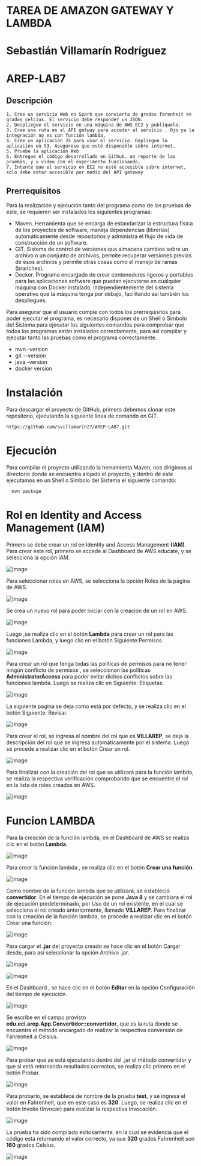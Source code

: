 # TAREA DE AMAZON GATEWAY Y LAMBDA
# Sebastián Villamarín Rodríguez
# AREP-LAB7

## Descripción

	1. Cree un servicio Web en Spark que convierta de grados farenheit en grados celcius. El servicio debe responder un JSON.
	2. Despliegue el servicio en una máquina de AWS EC2 y publíquelo.
	3. Cree una ruta en el API getway para acceder al servicio . Ojo ya la integración no es con función lambda.
	4. Cree un aplicación JS para usar el servicio. Depliegue la aplicación en S3. Asegúrese que esté disponible sobre internet.
	5. Pruebe la aplicación Web
	6. Entregue el código desarrollado en Github, un reporte de las pruebas, y u video con el experimento funcionando.
	7. Intente que el servicio en EC2 no esté accesible sobre internet, solo debe estar accesible por medio del API gateway
	
## Prerrequisitos

Para la realización y ejecución tanto del programa como de las pruebas de este, se requieren ser instalados los siguientes programas:

  - Maven. Herramienta que se encarga de estandarizar la estructura física de los proyectos de software, maneja dependencias (librerías) automáticamente desde repositorios y           administra el flujo de vida de construcción de un software.
  - GIT. Sistema de control de versiones que almacena cambios sobre un archivo o un conjunto de archivos, permite recuperar versiones previas de esos archivos y permite otras         cosas como el manejo de ramas (branches).
  - Docker. Programa encargado de crear contenedores ligeros y portables para las aplicaciones software que puedan ejecutarse en cualquier máquina con Docker instalado,               independientemente del sistema operativo que la máquina tenga por debajo, facilitando así también los despliegues.
  
Para asegurar que el usuario cumple con todos los prerrequisitos para poder ejecutar el programa, es necesario disponer de un Shell o Símbolo del Sistema para ejecutar los siguientes comandos para comprobar que todos los programas están instalados correctamente, para así compilar y ejecutar tanto las pruebas como el programa correctamente.

  - mvn -version
  - git --version
  - java -version
  - docker version
  
# Instalación
Para descargar el proyecto de GitHub, primero debemos clonar este repositorio, ejecutando la siguiente línea de comando en GIT.
	
	https://github.com/svillamarin27/AREP-LAB7.git
	
# Ejecución
Para compilar el proyecto utilizando la herramienta Maven, nos dirigimos al directorio donde se encuentra alojado el proyecto, y dentro de este ejecutamos en un Shell o Símbolo del Sistema el siguiente comando:

      mvn package
	  
# Rol en Identity and Access Management (IAM)

Primero se debe crear un rol en Identity and Access Management **(IAM)**. Para crear este rol, primero se accede al Dashboard de AWS educate, y se selecciona la opción IAM.

![image](https://user-images.githubusercontent.com/37603257/113606604-dc517800-960d-11eb-9071-adca53db738d.png)

Para seleccionar roles en AWS, se selecciona la opción Roles de la página de AWS.

![image](https://user-images.githubusercontent.com/37603257/113606852-289cb800-960e-11eb-9130-b1c7d9bec483.png)

Se crea un nuevo rol para poder iniciar con la creación de un rol en AWS.

![image](https://user-images.githubusercontent.com/37603257/113607199-8e893f80-960e-11eb-88c1-f2bf6f8c5a09.png)

Luego ,se realiza clic en el botón **Lambda** para crear un rol para las funciones Lambda, y luego clic en el botón Siguiente:Permisos.

![image](https://user-images.githubusercontent.com/37603257/113607521-e7f16e80-960e-11eb-838e-34ebbeed61e3.png)

Para crear un rol que tenga todas las políticas de permisos para no tener ningún conflicto de permisos , se seleccionan las políticas **AdministratorAccess** para poder evitar dichos conflictos sobre las funciones lambda. Luego se realiza clic en Siguiente: Etiquetas.

![image](https://user-images.githubusercontent.com/37603257/113608042-9c8b9000-960f-11eb-9cc4-f7a10323b8a0.png)

La siguiente pagina se deja como está por defecto, y se realiza clic en el botón Siguiente: Revisar.

![image](https://user-images.githubusercontent.com/37603257/113608313-03a94480-9610-11eb-810b-134f65d67d71.png)

Para crear el rol, se ingresa el nombre del rol que es **VILLAREP**, se deja la descripción del rol que se ingresa automáticamente por el sistema. Luego se procede a realizar clic en el botón Crear un rol.

![image](https://user-images.githubusercontent.com/37603257/113608608-6bf82600-9610-11eb-95db-00da419ec390.png)

Para finalizar con la creación del rol que se utilizará para la función lambda, se realiza la respectiva verificación comprobando que se encuentre el rol en la lista de roles creados en AWS.

![image](https://user-images.githubusercontent.com/37603257/113608921-c5f8eb80-9610-11eb-9088-a9c0fec40b3b.png)

# Funcion LAMBDA

Para la creación de la función lambda, en el Dashboard de AWS se realiza clic en el botón **Lambda**.

![image](https://user-images.githubusercontent.com/37603257/113609895-0a38bb80-9612-11eb-9f76-34be88480b0a.png)

Para crear la función lambda , se realiza clic en el botón **Crear una función**.

![image](https://user-images.githubusercontent.com/37603257/113610288-83381300-9612-11eb-8646-fa577f5742c2.png)

Como nombre de la función lambda que se utilizará, se estableció **convertidor**. En el tiempo de ejecución se pone **Java 8** y se cambiara el rol de ejecución predeterminado, por  Uso de un rol existente, en el cual se selecciona el rol creado anteriormente, llamado **VILLAREP**. Para finalizar con la creación de la función lambda, se procede a realizar clic en el botón Crear una función.

![image](https://user-images.githubusercontent.com/37603257/113610776-30129000-9613-11eb-8745-9ed95cd0b9b3.png)

Para cargar el **.jar** del proyecto creado  se hace clic en el botón Cargar desde, para así seleccionar la opción Archivo .jar.

![image](https://user-images.githubusercontent.com/37603257/113611286-ec6c5600-9613-11eb-87e5-f1113ac7b021.png)

![image](https://user-images.githubusercontent.com/37603257/113611377-0b6ae800-9614-11eb-9ce8-79feae4c2248.png)

En el Dashboard , se hace clic en el botón **Editar** en la opción Configuración del tiempo de ejecución.

![image](https://user-images.githubusercontent.com/37603257/113611515-40773a80-9614-11eb-9ac6-4c0e74bec057.png)

Se escribe en el campo provisto **edu.eci.arep.App.Convertidor::convertidor**, que es la ruta donde se encuentra el método encargado de realizar la respectiva conversión de Fahrenheit a Celsius.

![image](https://user-images.githubusercontent.com/37603257/113611897-c1cecd00-9614-11eb-9e8e-f8aa3bc672e5.png)

Para probar que se está ejecutando dentro del .jar el método convertidor y que si está retornando resultados correctos, se realiza clic primero en el botón Probar.

![image](https://user-images.githubusercontent.com/37603257/113612136-09edef80-9615-11eb-9404-cb5bfb8b6892.png)

Para probarlo, se establece de nombre de la prueba **test**, y se ingresa el valor en Fahrenheit, que en este caso es **320**. Luego, se realiza clic en el botón Invoke (Invocar) para realizar la respectiva invocación.

![image](https://user-images.githubusercontent.com/37603257/113612618-b203b880-9615-11eb-92d7-be5fa1cb7574.png)

La prueba ha sido compilado exitosamente, en la cual se evidencia que el código está retornando el valor correcto, ya que **320** grados Fahrenheit son **160** grados Celsius.

![image](https://user-images.githubusercontent.com/37603257/113612898-0c047e00-9616-11eb-8dd6-e0c40554564a.png)